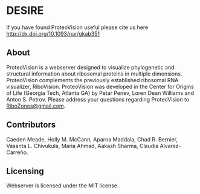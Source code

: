 # DESIRE

If you have found ProteoVision useful please cite us here http://dx.doi.org/10.1093/nar/gkab351
## About

ProteoVision is a webserver designed to visualize phylogenetic and structural information about ribosomal proteins in multiple dimensions. ProteoVision complements the previously established ribosomal RNA visualizer, RiboVision. ProteoVision was developed in the Center for Origins of Life (Georgia Tech, Atlanta GA) by Petar Penev, Loren Dean Williams and Anton S. Petrov. Please address your questions regarding ProteoVision to RiboZones@gmail.com.

## Contributors
Caeden Meade, Holly M. McCann, Aparna Maddala, Chad R. Bernier, Vasanta L. Chivukula, Maria Ahmad, Aakash Sharma, Claudia Alvarez-Carreño.

## Licensing 
Webserver is licensed under the MIT license.